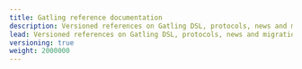 ```yaml
---
title: Gatling reference documentation
description: Versioned references on Gatling DSL, protocols, news and migrations
lead: Versioned references on Gatling DSL, protocols, news and migrations
versioning: true
weight: 2000000
---
```

